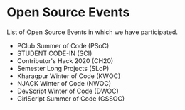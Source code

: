 # Open Source Events

List of Open Source Events in which we have participated.

- PClub Summer of Code (PSoC)
- STUDENT CODE-IN (SCI)
- Contributor's Hack 2020 (CH20)
- Semester Long Projects (SLoP)
- Kharagpur Winter of Code (KWOC)
- NJACK Winter of Code (NWOC)
- DevScript Winter of Code (DWOC)
- GirlScript Summer of Code (GSSOC)
